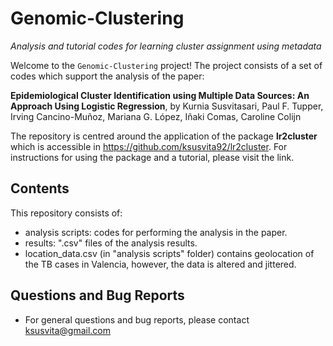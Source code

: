 # Genomic-Clustering
*Analysis and tutorial codes for learning cluster assignment using metadata*


Welcome to the `Genomic-Clustering` project! The project consists of a set of codes which support the analysis of the paper:

**Epidemiological Cluster Identification using Multiple Data Sources: An Approach Using Logistic Regression**, by
Kurnia Susvitasari, Paul F. Tupper, Irving Cancino-Muñoz, Mariana G. López, Iñaki Comas, Caroline Colijn


The repository is centred around the application of the package **lr2cluster** which is accessible in https://github.com/ksusvita92/lr2cluster. For instructions for using the package and a tutorial, please visit the link.



## Contents
This repository consists of:

+ analysis scripts: codes for performing the analysis in the paper.
+ results: ".csv" files of the analysis results.
+ location_data.csv (in "analysis scripts" folder) contains geolocation of the TB cases in Valencia, however, the data is altered and jittered.


## Questions and Bug Reports
- For general questions and bug reports, please contact <ksusvita@gmail.com>
